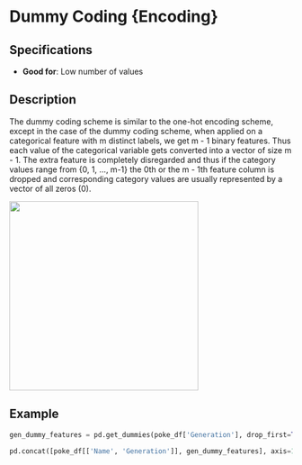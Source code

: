 # Dummy Coding {Encoding}

## Specifications

- **Good for**: Low number of values

## Description

The dummy coding scheme is similar to the one-hot encoding scheme, except in the case of the dummy coding scheme, when applied on a categorical feature with m distinct labels, we get m - 1 binary features. Thus each value of the categorical variable gets converted into a vector of size m - 1. The extra feature is completely disregarded and thus if the category values range from {0, 1, …, m-1} the 0th or the m - 1th feature column is dropped and corresponding category values are usually represented by a vector of all zeros (0).

<img src="image1.jpg" style="width:3.5in" />

## Example

```python
gen_dummy_features = pd.get_dummies(poke_df['Generation'], drop_first=True)

pd.concat([poke_df[['Name', 'Generation']], gen_dummy_features], axis=1).iloc[4:10]
```
